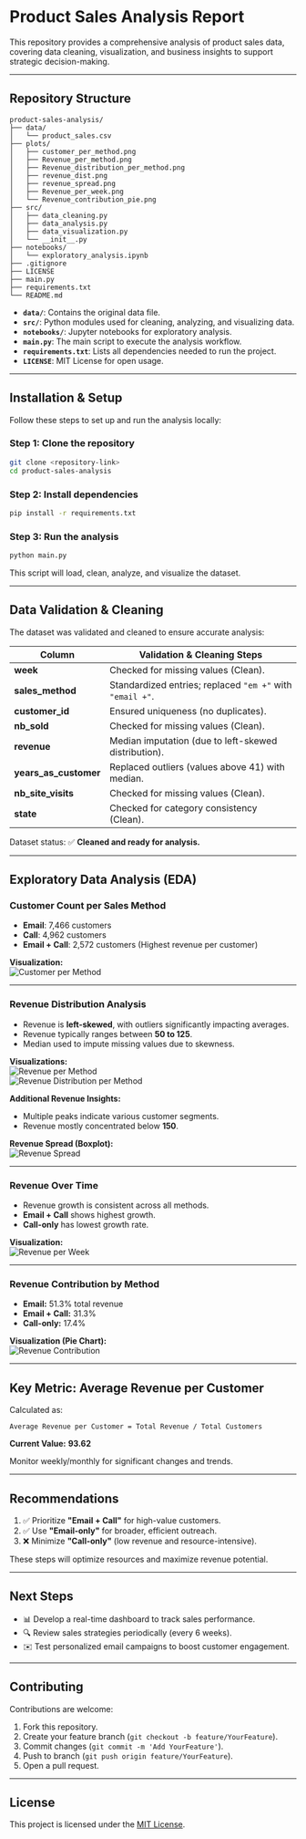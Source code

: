 # Product Sales Analysis Report

This repository provides a comprehensive analysis of product sales data, covering data cleaning, visualization, and business insights to support strategic decision-making.

---

## Repository Structure

```
product-sales-analysis/
├── data/
│   └── product_sales.csv
├── plots/
│   ├── customer_per_method.png
│   ├── Revenue_per_method.png
│   ├── Revenue_distribution_per_method.png
│   ├── revenue_dist.png
│   ├── revenue_spread.png
│   ├── Revenue_per_week.png
│   └── Revenue_contribution_pie.png
├── src/
│   ├── data_cleaning.py
│   ├── data_analysis.py
│   ├── data_visualization.py
│   └── __init__.py
├── notebooks/
│   └── exploratory_analysis.ipynb
├── .gitignore
├── LICENSE
├── main.py
├── requirements.txt
└── README.md
```

- **`data/`**: Contains the original data file.
- **`src/`**: Python modules used for cleaning, analyzing, and visualizing data.
- **`notebooks/`**: Jupyter notebooks for exploratory analysis.
- **`main.py`**: The main script to execute the analysis workflow.
- **`requirements.txt`**: Lists all dependencies needed to run the project.
- **`LICENSE`**: MIT License for open usage.

---

## Installation & Setup

Follow these steps to set up and run the analysis locally:

### Step 1: Clone the repository
```bash
git clone <repository-link>
cd product-sales-analysis
```

### Step 2: Install dependencies
```bash
pip install -r requirements.txt
```

### Step 3: Run the analysis
```bash
python main.py
```

This script will load, clean, analyze, and visualize the dataset.

---

## Data Validation & Cleaning

The dataset was validated and cleaned to ensure accurate analysis:

| Column              | Validation & Cleaning Steps                                          |
|---------------------|----------------------------------------------------------------------|
| **week**            | Checked for missing values (Clean).                                  |
| **sales_method**    | Standardized entries; replaced `"em +"` with `"email +"`.            |
| **customer_id**     | Ensured uniqueness (no duplicates).                                  |
| **nb_sold**         | Checked for missing values (Clean).                                  |
| **revenue**         | Median imputation (due to left-skewed distribution).                 |
| **years_as_customer**| Replaced outliers (values above 41) with median.                    |
| **nb_site_visits**  | Checked for missing values (Clean).                                  |
| **state**           | Checked for category consistency (Clean).                            |

Dataset status: ✅ **Cleaned and ready for analysis.**

---

## Exploratory Data Analysis (EDA)

### Customer Count per Sales Method
- **Email**: 7,466 customers  
- **Call**: 4,962 customers  
- **Email + Call**: 2,572 customers (Highest revenue per customer)

**Visualization:**  
![Customer per Method](plots/customer_per_method.png)

---

### Revenue Distribution Analysis
- Revenue is **left-skewed**, with outliers significantly impacting averages.
- Revenue typically ranges between **50 to 125**.
- Median used to impute missing values due to skewness.

**Visualizations:**  
![Revenue per Method](plots/Revenue_per_method.png)  
![Revenue Distribution per Method](plots/Revenue_distribution_per_method.png)

**Additional Revenue Insights:**
- Multiple peaks indicate various customer segments.
- Revenue mostly concentrated below **150**.

**Revenue Spread (Boxplot):**  
![Revenue Spread](plots/revenue_spread.png)

---

### Revenue Over Time
- Revenue growth is consistent across all methods.
- **Email + Call** shows highest growth.
- **Call-only** has lowest growth rate.

**Visualization:**  
![Revenue per Week](plots/Revenue_per_week.png)

---

### Revenue Contribution by Method
- **Email:** 51.3% total revenue
- **Email + Call:** 31.3%
- **Call-only:** 17.4%

**Visualization (Pie Chart):**  
![Revenue Contribution](plots/Revenue_contribution_pie.png)

---

## Key Metric: Average Revenue per Customer

Calculated as:

```plaintext
Average Revenue per Customer = Total Revenue / Total Customers
```

**Current Value:** **93.62**

Monitor weekly/monthly for significant changes and trends.

---

## Recommendations

1. ✅ Prioritize **"Email + Call"** for high-value customers.
2. ✅ Use **"Email-only"** for broader, efficient outreach.
3. ❌ Minimize **"Call-only"** (low revenue and resource-intensive).

These steps will optimize resources and maximize revenue potential.

---

## Next Steps

- 📊 Develop a real-time dashboard to track sales performance.
- 🔍 Review sales strategies periodically (every 6 weeks).
- ✉️ Test personalized email campaigns to boost customer engagement.

---

## Contributing

Contributions are welcome:

1. Fork this repository.
2. Create your feature branch (`git checkout -b feature/YourFeature`).
3. Commit changes (`git commit -m 'Add YourFeature'`).
4. Push to branch (`git push origin feature/YourFeature`).
5. Open a pull request.

---

## License

This project is licensed under the [MIT License](LICENSE).


